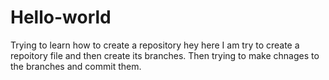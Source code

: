 # Hello-world
Trying to learn how to create a repository
hey here I am try to create a repoitory file and then create its branches. Then trying to  make chnages to the branches and commit them.
